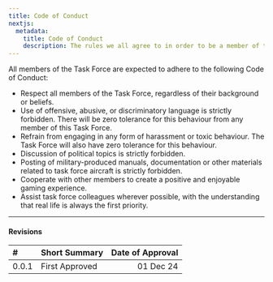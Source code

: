 ```yaml
---
title: Code of Conduct
nextjs:
  metadata:
    title: Code of Conduct
    description: The rules we all agree to in order to be a member of the Task Force.
---
```


All members of the Task Force are expected to adhere to the following Code of Conduct:

- Respect all members of the Task Force, regardless of their background or beliefs.
- Use of offensive, abusive, or discriminatory language is strictly forbidden. There will be zero tolerance for this behaviour from any member of this Task Force.
- Refrain from engaging in any form of harassment or toxic behaviour. The Task Force will also have zero tolerance for this behaviour.
- Discussion of political topics is strictly forbidden.
- Posting of military-produced manuals, documentation or other materials related to task force aircraft is strictly forbidden.
- Cooperate with other members to create a positive and enjoyable gaming experience.
- Assist task force colleagues wherever possible, with the understanding that real life is always the first priority.

---

#### Revisions

| #     | Short Summary  | Date of Approval |
| :---- | -------------- | ---------------: |
| 0.0.1 | First Approved |        01 Dec 24 |

